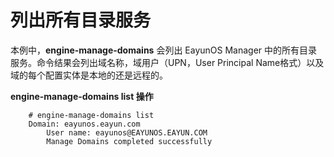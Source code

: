 # 列出所有目录服务

本例中，**engine-manage-domains** 会列出 EayunOS Manager 中的所有目录服务。命令结果会列出域名称，域用户（UPN，User Principal Name格式）以及域的每个配置实体是本地的还是远程的。

**engine-manage-domains list 操作**

```
    # engine-manage-domains list
    Domain: eayunos.eayun.com
        User name: eayunos@EAYUNOS.EAYUN.COM
        Manage Domains completed successfully
```
